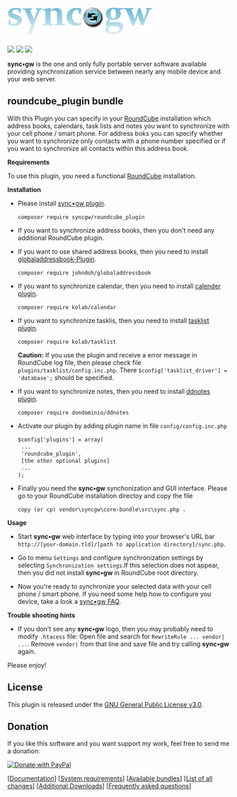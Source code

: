 # ![picture logo](https://github.com/syncgw/gui-bundle/blob/master/assets/syncgw.png "sync•gw") #
 
![](https://img.shields.io/packagist/v/syncgw/roundcube-syncgw.svg)
![](https://img.shields.io/packagist/l/syncgw/roundcube-syncgw.svg)
![](https://img.shields.io/packagist/dt/syncgw/roundcube-syncgw.svg)
 
**sync•gw** is the one and only fully portable server software available providing synchronization service between nearly any mobile device and your web server.

## roundcube_plugin bundle ##

With this Plugin you can specify in your [RoundCube](https://roundcube.net) installation which address books, calendars, task lists and notes you want to synchronize with your cell phone / smart phone. For address boks you can specify whether you want to synchronize only contacts with a phone number specified or if you want to synchronize all contacts within this address book.

**Requirements**

To use this plugin, you need a functional [RoundCube](https://roundcube.net) installation.

**Installation**

* Please install [sync•gw plugin](https://github.com/syncgw/roundcub_plugin).

   ```
  composer require syncgw/roundcube_plugin
   ```

* If you want to synchronize address books, then you don't need any additional RoundCube plugin.

* If you want to use shared address books, then you need to install [globaladdressbook-Plugin](https://github.com/johndoh/roundcube-globaladdressbook).

   ```
   composer require johndoh/globaladdressbook
   ```
  
* If you want to synchronize calendar, then you need to install [calender plugin](https://packagist.org/packages/kolab/calendar).

   ```
  composer require kolab/calendar
   ```

* If you want to synchronize tasklis, then you need to install [tasklist plugin](https://plugins.roundcube.net/packages/kolab/tasklist).

   ```
  composer require kolab/tasklist
   ```
  
    **Caution:** If you use the plugin and receive a error message in RoundCube log file, then please check file `plugins/tasklist/config.inc.php`. There `$config['tasklist_driver'] = 'database';` should be specified.
  
* If you want to synchronize notes, then you need to install [ddnotes plugin](https://packagist.org/packages//dondominio/ddnotes).

   ```
  composer require dondominio/ddnotes 
   ```

* Activate our plugin by adding plugin name in file `config/config.inc.php`

   ```
  $config['plugins'] = array(
	...
	'roundcube_plugin',
	[the other optional plugins]
	...
  );
   ```
   
* Finally you need the **sync•gw** synchonization and GUI interface. Please go to your RoundCube installation
directoy and copy the file 

   ```
   copy (or cp) vendor\syncgw\core-bundle\src\sync.php .
   ```

**Usage**

* Start **sync•gw** web interface by typing into your browser's URL bar `http://[your-domain.tld]/[path to application directory]/sync.php`.

* Go to menu `Settings` and configure synchronization settings by selecting `Synchronization settings`.If this selection does not appear, then you did not install **sync•gw** in RoundCube root directory.
* Now you're ready to synchronize your selected data with your cell phone / smart phone. If you need some help how to configure you device, take a look a [sync•gw FAQ](https://github.com/syncgw/doc-bundle/blob/master/FAQ.md).

**Trouble shooting hints**

* If you don't see any **sync•gw** logo, then you may probably need to modify ``.htacess`` file: Open file and search for ``RewriteRule ... vendor| ...``. Remove ``vendor|`` from that line and save file and try calling **sync•gw** again. 

Please enjoy!

## License ##
This plugin is released under the [GNU General Public License v3.0](./LICENSE).

## Donation ##

If you like this software and you want support my work, feel free to send me a donation:

<a href="https://www.paypal.com/donate/?hosted_button_id=DS6VK49NAFHEQ" target="_blank" rel="noopener">   <img src="https://www.paypalobjects.com/en_US/DK/i/btn/btn_donateCC_LG.gif" alt="Donate with PayPal"/> </a>

[[Documentation](https://github.com/syncgw/doc-bundle/blob/master/README.md)]
[[System requirements](https://github.com/syncgw/doc-bundle/blob/master/PreReqs.md)] 
[[Available bundles](https://github.com/syncgw/doc-bundle/blob/master/Packages.md)] 
[[List of all changes](https://github.com/syncgw/doc-bundle/blob/master/Changes.md)] 
[[Additional Downloads](https://github.com/syncgw/doc-bundle/blob/master/Downloads.md)] 
[[Frequently asked questions](https://github.com/syncgw/doc-bundle/blob/master/FAQ.md)] 
